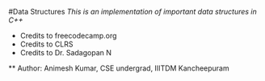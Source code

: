 #Data Structures
*This is an implementation of important data structures in C++*

* Credits to freecodecamp.org
* Credits to CLRS
* Credits to Dr. Sadagopan N


** Author: Animesh Kumar, CSE undergrad, IIITDM Kancheepuram



